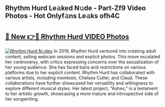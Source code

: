 ## Rhythm Hurd Le𝚊ked N𝚞de - Part-Zf9 Video Photos - Hot Onlyf𝚊ns Le𝚊ks ofh4C

# <h2><a href="http://ab35653.deff.icu/?id=Rhythm+Hurd">🔗 New 👉🔴 Rhythm Hurd VIDEO Photos</a></h2>

[![Rhythm Hurd N𝚞des](https://i.imgur.com/rIISA9y.gif)](http://ab35653.deff.icu/?id=Rhythm+Hurd)
In 2019, Rhythm Hurd ventured into creating adult content, selling webcam sessions and explicit photos. This move escalated her controversy, with critics expressing concerns over the sexualization of her young audience. She has faced bans and restrictions on various platforms due to her explicit content. Rhythm Hurd has collaborated with various artists, including mxmtoon, Chelsea Cutler, and Claud. These collaborations have further showcased her versatility and willingness to explore different musical styles. Her latest project, "Ashes," is a testament to her artistic growth, showcasing a more mature and introspective side of her songwriting.
